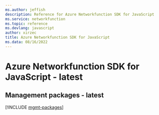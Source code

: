 ```yaml
---
ms.author: jeffish
description: Reference for Azure Networkfunction SDK for JavaScript
ms.service: networkfunction
ms.topic: reference
ms.devlang: javascript
author: xirzec
title: Azure Networkfunction SDK for JavaScript
ms.data: 08/16/2022
---
```

# Azure Networkfunction SDK for JavaScript - latest

## Management packages - latest
[!INCLUDE [mgmt-packages](networkfunction-mgmt-index.md)]